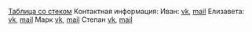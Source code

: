 
[Таблица со стеком](https://docs.google.com/spreadsheets/d/1vFAPmIPohA0zxv-2XAREIfgwc_bjc5JclWKdu1OnARE/edit?usp=sharing)
Контактная информация: 
Иван: [vk](vk.com/gdetimyaso), [mail](vanek.mydak@gmail.com)
Елизавета: [vk](https://vk.com/id182093565), [mail](vasilevskayaliz@gmail.com)
Марк [vk](https://vk.com/mark_47), [mail](mark472013316@gmail.com)
Степан [vk](https://vk.com/septant), [mail]()
